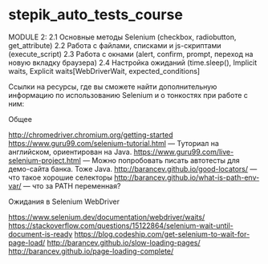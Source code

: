 # stepik_auto_tests_course
MODULE 2:
2.1 Основные методы Selenium (checkbox, radiobutton, get_attribute)
2.2 Работа с файлами, списками и js-скриптами (execute_script)
2.3 Работа с окнами (alert, confirm, prompt, переход на новую вкладку браузера)
2.4 Настройка ожиданий (time.sleep(), Implicit waits, Explicit waits[WebDriverWait, expected_conditions]

Ссылки на ресурсы, где вы сможете найти дополнительную информацию по использованию Selenium и о тонкостях при работе с ним:

Общее

http://chromedriver.chromium.org/getting-started﻿
﻿https://www.guru99.com/selenium-tutorial.html — ﻿Туториал на английском, ориентирован на Java.﻿
https://www.guru99.com/live-selenium-project.html — ﻿Можно попробовать писать автотесты для демо-сайта ﻿банка. Тоже Java.
http://barancev.github.io/good-locators/ — что такое хорошие селекторы
http://barancev.github.io/what-is-path-env-var/ — что за PATH переменная? 

Ожидания в Selenium WebDriver

https://www.selenium.dev/documentation/webdriver/waits/﻿﻿
https://stackoverflow.com/questions/15122864/selenium-wait-until-document-is-ready
https://blog.codeship.com/get-selenium-to-wait-for-page-load/
http://barancev.github.io/slow-loading-pages/
http://barancev.github.io/page-loading-complete/ 


